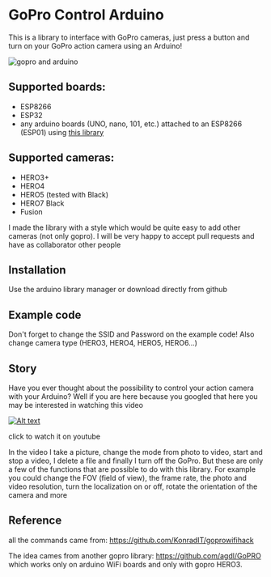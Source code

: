 # GoPro Control Arduino
This is a library to interface with GoPro cameras, just press a button and turn on your GoPro action camera using an Arduino!

![gopro and arduino](https://image.ibb.co/cGRb4p/1.jpg)

## Supported boards:
- ESP8266
- ESP32
- any arduino boards (UNO, nano, 101, etc.) attached to an ESP8266 (ESP01) using [this library](https://github.com/bportaluri/WiFiEsp)

## Supported cameras:

- HERO3+
- HERO4
- HERO5 (tested with Black)
- HERO7 Black
- Fusion

I made the library with a style which would be quite easy to add other cameras (not only gopro). I will be very happy to accept pull requests and have as collaborator other people

## Installation

Use the arduino library manager or download directly from github

## Example code

Don't forget to change the SSID and Password on the example code! Also change camera type (HERO3, HERO4, HERO5, HERO6...)

## Story

Have you ever thought about the possibility to control your action camera with your Arduino? Well if you are here because you googled that here you may be interested in watching this video

[![Alt text](https://img.youtube.com/vi/PuM-ZQ2tMW0/0.jpg)](https://www.youtube.com/watch?v=PuM-ZQ2tMW0)

click to watch it on youtube

In the video I take a picture, change the mode from photo to video, start and stop a video, I delete a file and finally I turn off the GoPro. But these are only a few of the functions that are possible to do with this library. For example you could change the FOV (field of view), the frame rate, the photo and video resolution, turn the localization on or off, rotate the orientation of the camera and more

## Reference

all the commands came from: https://github.com/KonradIT/goprowifihack

The idea cames from another gopro library: https://github.com/agdl/GoPRO which works only on arduino WiFi boards and only with gopro HERO3.
